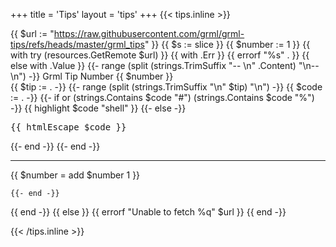 +++
title = 'Tips'
layout = 'tips'
+++
{{< tips.inline >}}

{{ $url := "https://raw.githubusercontent.com/grml/grml-tips/refs/heads/master/grml_tips" }}
{{ $s := slice }}
{{ $number := 1 }}
{{ with try (resources.GetRemote $url) }}
  {{ with .Err }}
    {{ errorf "%s" . }}
  {{ else with .Value }}
    {{- range (split (strings.TrimSuffix "-- \n" .Content) "\n-- \n") -}}
<span id="{{ $number }}">Grml Tip Number {{ $number }}</span><br>
{{ $tip := . -}}
{{- range (split (strings.TrimSuffix "\n" $tip) "\n") -}}
{{ $code := . -}}
{{- if or (strings.Contains $code "#") (strings.Contains $code "%") -}}
{{ highlight $code "shell" }}
{{- else -}}
<pre>{{ htmlEscape $code }}</pre>
{{- end -}}
{{- end -}}
<hr>
{{ $number = add $number 1 }}

    {{- end -}}
  {{ end -}}
{{ else }}
  {{ errorf "Unable to fetch %q" $url }}
{{ end -}}

{{< /tips.inline >}}
